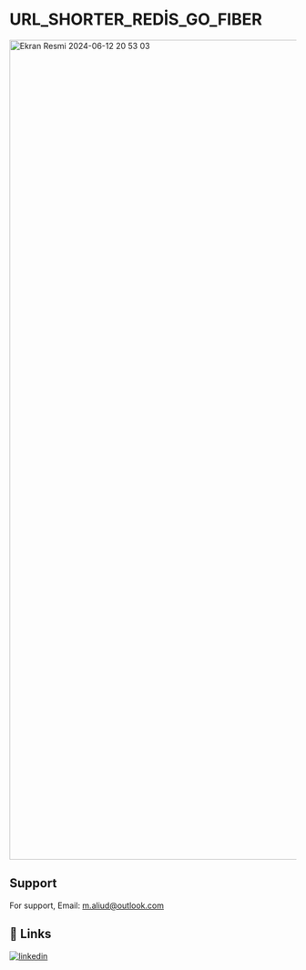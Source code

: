  
# URL_SHORTER_REDİS_GO_FIBER


<img width="1440" alt="Ekran Resmi 2024-06-12 20 53 03" src="https://github.com/Maliud/URL-Shortener-Redis-Go-Fiber-/assets/72108306/f1ffdcd5-c8fc-4e9a-a506-1c58402b70c9">



## Support

For support, Email: m.aliud@outlook.com


## 🔗 Links
[![linkedin](https://img.shields.io/badge/linkedin-0A66C2?style=for-the-badge&logo=linkedin&logoColor=white)](https://www.linkedin.com/in/muhammed-ali-ud-ali76/)
